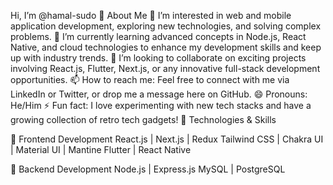 Hi, I’m @hamal-sudo 👋
About Me
👀 I’m interested in web and mobile application development, exploring new technologies, and solving complex problems.
🌱 I’m currently learning advanced concepts in Node.js, React Native, and cloud technologies to enhance my development skills and keep up with industry trends.
💞️ I’m looking to collaborate on exciting projects involving React.js, Flutter, Next.js, or any innovative full-stack development opportunities.
📫 How to reach me: Feel free to connect with me via LinkedIn or Twitter, or drop me a message here on GitHub.
😄 Pronouns: He/Him
⚡ Fun fact: I love experimenting with new tech stacks and have a growing collection of retro tech gadgets!
🚀 Technologies & Skills
  
  🥷 Frontend Development
      React.js | Next.js | Redux
      Tailwind CSS | Chakra UI | Material UI | Mantine
      Flutter | React Native
      
  🫡 Backend Development
      Node.js | Express.js
      MySQL | PostgreSQL


<!---
hamal-sudo/hamal-sudo is a ✨ special ✨ repository because its `README.md` (this file) appears on your GitHub profile.
You can click the Preview link to take a look at your changes.
--->
